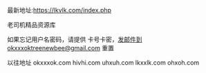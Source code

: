 
最新地址:https://lkvlk.com/index.php

老司机精品资源库

如果忘记用户名密码，请提供 卡号卡密，发邮件到okxxxoktreenewbee@gmail.com 重置

以往地址
okxxxok.com
hivhi.com
uhxuh.com
lkxxlk.com
ohxoh.com

